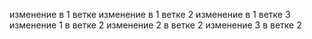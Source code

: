 изменение в 1 ветке
изменение в 1 ветке 2
изменение в 1 ветке 3
изменение 1 в ветке 2
изменение 2 в ветке 2
изменение 3 в ветке 2
